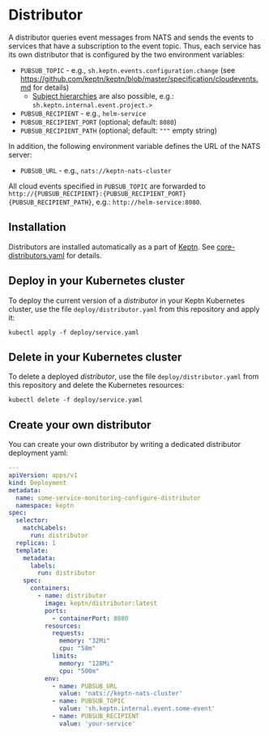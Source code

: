 # Distributor

A distributor queries event messages from NATS and sends the events to services that have a subscription to the event topic. 
Thus, each service has its own distributor that is configured by the two environment variables:

- `PUBSUB_TOPIC` -  e.g., `sh.keptn.events.configuration.change` (see https://github.com/keptn/keptn/blob/master/specification/cloudevents.md for details)
  - [Subject hierarchies](https://nats-io.github.io/docs/developer/concepts/subjects.html#matching-a-single-token) are also possible, e.g.: `sh.keptn.internal.event.project.>`
- `PUBSUB_RECIPIENT` -  e.g., `helm-service`
- `PUBSUB_RECIPIENT_PORT` (optional; default: `8080`)
- `PUBSUB_RECIPIENT_PATH` (optional; default: `"""` empty string)

In addition, the following environment variable defines the URL of the NATS server:
- `PUBSUB_URL` - e.g., `nats://keptn-nats-cluster`

All cloud events specified in `PUBSUB_TOPIC` are forwarded to `http://{PUBSUB_RECIPIENT}:{PUBSUB_RECIPIENT_PORT}{PUBSUB_RECIPIENT_PATH}`, e.g.: `http://helm-service:8080`.

## Installation

Distributors are installed automatically as a part of [Keptn](https://keptn.sh). See 
[core-distributors.yaml](/installer/manifests/keptn/core-distributors.yaml) for details.

## Deploy in your Kubernetes cluster

To deploy the current version of a *distributor* in your Keptn Kubernetes cluster, use the file `deploy/distributor.yaml` from this repository and apply it:

```console
kubectl apply -f deploy/service.yaml
```

## Delete in your Kubernetes cluster

To delete a deployed *distributor*, use the file `deploy/distributor.yaml` from this repository and delete the Kubernetes resources:

```console
kubectl delete -f deploy/service.yaml
```

## Create your own distributor

You can create your own distributor by writing a dedicated distributor deployment yaml:

```yaml
---
apiVersion: apps/v1
kind: Deployment
metadata:
  name: some-service-monitoring-configure-distributor
  namespace: keptn
spec:
  selector:
    matchLabels:
      run: distributor
  replicas: 1
  template:
    metadata:
      labels:
        run: distributor
    spec:
      containers:
        - name: distributor
          image: keptn/distributor:latest
          ports:
            - containerPort: 8080
          resources:
            requests:
              memory: "32Mi"
              cpu: "50m"
            limits:
              memory: "128Mi"
              cpu: "500m"
          env:
            - name: PUBSUB_URL
              value: 'nats://keptn-nats-cluster'
            - name: PUBSUB_TOPIC
              value: 'sh.keptn.internal.event.some-event'
            - name: PUBSUB_RECIPIENT
              value: 'your-service'
```